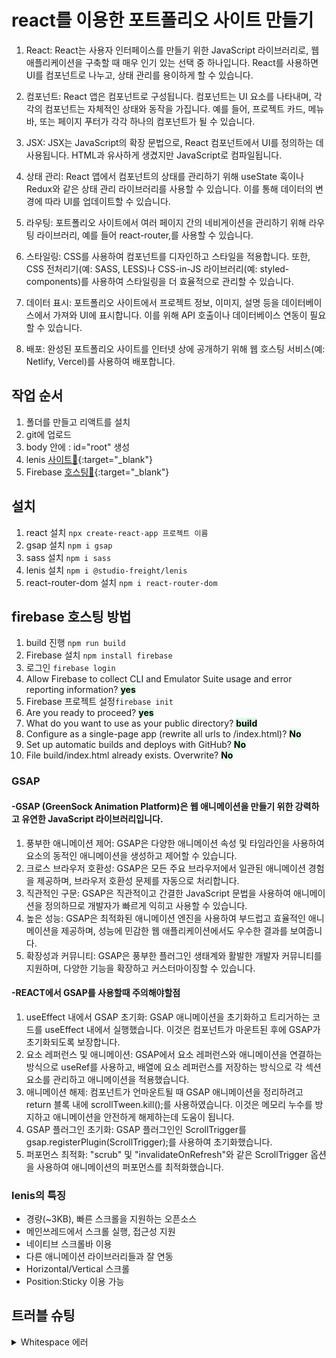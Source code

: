 # react를 이용한 포트폴리오 사이트 만들기

1. React: React는 사용자 인터페이스를 만들기 위한 JavaScript 라이브러리로, 웹 애플리케이션을 구축할 때 매우 인기 있는 선택 중 하나입니다. React를 사용하면 UI를 컴포넌트로 나누고, 상태 관리를 용이하게 할 수 있습니다.

2. 컴포넌트: React 앱은 컴포넌트로 구성됩니다. 컴포넌트는 UI 요소를 나타내며, 각각의 컴포넌트는 자체적인 상태와 동작을 가집니다. 예를 들어, 프로젝트 카드, 메뉴 바, 또는 페이지 푸터가 각각 하나의 컴포넌트가 될 수 있습니다.

3. JSX: JSX는 JavaScript의 확장 문법으로, React 컴포넌트에서 UI를 정의하는 데 사용됩니다. HTML과 유사하게 생겼지만 JavaScript로 컴파일됩니다.

4. 상태 관리: React 앱에서 컴포넌트의 상태를 관리하기 위해 useState 훅이나 Redux와 같은 상태 관리 라이브러리를 사용할 수 있습니다. 이를 통해 데이터의 변경에 따라 UI를 업데이트할 수 있습니다.

5. 라우팅: 포트폴리오 사이트에서 여러 페이지 간의 네비게이션을 관리하기 위해 라우팅 라이브러리, 예를 들어 react-router,를 사용할 수 있습니다.

6. 스타일링: CSS를 사용하여 컴포넌트를 디자인하고 스타일을 적용합니다. 또한, CSS 전처리기(예: SASS, LESS)나 CSS-in-JS 라이브러리(예: styled-components)를 사용하여 스타일링을 더 효율적으로 관리할 수 있습니다.

7. 데이터 표시: 포트폴리오 사이트에서 프로젝트 정보, 이미지, 설명 등을 데이터베이스에서 가져와 UI에 표시합니다. 이를 위해 API 호출이나 데이터베이스 연동이 필요할 수 있습니다.

8. 배포: 완성된 포트폴리오 사이트를 인터넷 상에 공개하기 위해 웹 호스팅 서비스(예: Netlify, Vercel)를 사용하여 배포합니다.

## 작업 순서

1. 폴더를 만들고 리액트를 설치
2. git에 업로드
3. body 안에 : id="root" 생성
4. lenis [사이트📎](https://github.com/studio-freight/lenis){:target="\_blank"}
5. Firebase [호스팅📎](https://hoons-react-project-aaa3b.web.app/){:target="\_blank"}

## 설치

1. react 설치 `npx create-react-app 프로젝트 이름`
2. gsap 설치 `npm i gsap`
3. sass 설치 `npm i sass`
4. lenis 설치 `npm i @studio-freight/lenis`
5. react-router-dom 설치 `npm i react-router-dom`

## firebase 호스팅 방법

1. build 진행 `npm run build`
2. Firebase 설치 `npm install firebase`
3. 로그인 `firebase login`
4. Allow Firebase to collect CLI and Emulator Suite usage and error reporting information? <span style="color : #000; background-color:#DCFFE4"> **yes** </span>
5. Firebase 프로젝트 설정`firebase init`
6. Are you ready to proceed? <span style="color : #000;background-color:#DCFFE4"> **yes** </span>
7. What do you want to use as your public directory? <span style="color : #000; background-color:#DCFFE4"> **build** </span>
8. Configure as a single-page app (rewrite all urls to /index.html)? <span style="color : #000; background-color:#DCFFE4"> **No** </span>
9. Set up automatic builds and deploys with GitHub? <span style="color : #000; background-color:#DCFFE4"> **No** </span>
10. File build/index.html already exists. Overwrite? <span style="color : #000; background-color:#DCFFE4"> **No** </span>

### GSAP

#### -GSAP (GreenSock Animation Platform)은 웹 애니메이션을 만들기 위한 강력하고 유연한 JavaScript 라이브러리입니다.

1. 풍부한 애니메이션 제어: GSAP은 다양한 애니메이션 속성 및 타임라인을 사용하여 요소의 동적인 애니메이션을 생성하고 제어할 수 있습니다.
2. 크로스 브라우저 호환성: GSAP은 모든 주요 브라우저에서 일관된 애니메이션 경험을 제공하며, 브라우저 호환성 문제를 자동으로 처리합니다.
3. 직관적인 구문: GSAP은 직관적이고 간결한 JavaScript 문법을 사용하여 애니메이션을 정의하므로 개발자가 빠르게 익히고 사용할 수 있습니다.
4. 높은 성능: GSAP은 최적화된 애니메이션 엔진을 사용하여 부드럽고 효율적인 애니메이션을 제공하며, 성능에 민감한 웹 애플리케이션에서도 우수한 결과를 보여줍니다.
5. 확장성과 커뮤니티: GSAP은 풍부한 플러그인 생태계와 활발한 개발자 커뮤니티를 지원하며, 다양한 기능을 확장하고 커스터마이징할 수 있습니다.

#### -REACT에서 GSAP를 사용할때 주의해야할점

1. useEffect 내에서 GSAP 초기화: GSAP 애니메이션을 초기화하고 트리거하는 코드를 useEffect 내에서 실행했습니다. 이것은 컴포넌트가 마운트된 후에 GSAP가 초기화되도록 보장합니다.
2. 요소 레퍼런스 및 애니메이션: GSAP에서 요소 레퍼런스와 애니메이션을 연결하는 방식으로 useRef를 사용하고, 배열에 요소 레퍼런스를 저장하는 방식으로 각 섹션 요소를 관리하고 애니메이션을 적용했습니다.
3. 애니메이션 해제: 컴포넌트가 언마운트될 때 GSAP 애니메이션을 정리하려고 return 블록 내에 scrollTween.kill();를 사용하였습니다. 이것은 메모리 누수를 방지하고 애니메이션을 안전하게 해제하는데 도움이 됩니다.
4. GSAP 플러그인 초기화: GSAP 플러그인인 ScrollTrigger를 gsap.registerPlugin(ScrollTrigger);를 사용하여 초기화했습니다.
5. 퍼포먼스 최적화: "scrub" 및 "invalidateOnRefresh"와 같은 ScrollTrigger 옵션을 사용하여 애니메이션의 퍼포먼스를 최적화했습니다.

### lenis의 특징

- 경량(~3KB), 빠른 스크롤을 지원하는 오픈소스
- 메인쓰레드에서 스크롤 실행, 접근성 지원
- 네이티브 스크롤바 이용
- 다른 애니메이션 라이브러리들과 잘 연동
- Horizontal/Vertical 스크롤
- Position:Sticky 이용 가능

## 트러블 슈팅

<details>
<summary>Whitespace 에러</summary>

<!-- summary 아래 한칸 공백 두어야함 -->

## Whitespace 에러(해결) : push 중 warning

[해결!](https://velog.io/@wnguswn7/Git-Bash-warning-in-the-working-copy-of-.gitignore-LF-will-be-replaced-by-CRLF-the-next-time-Git-touches-it){:target="\_blank"}  
Git의 core.autocrlf 라는 기능을 켜서 이를 자동 변환 해주도록 하면 된다.

- `git config --global core.autocrlf true` // 시스템 전체에 적용
- `git config core.autocrlf true` // 해당 프로젝트에만 적용
</details>
